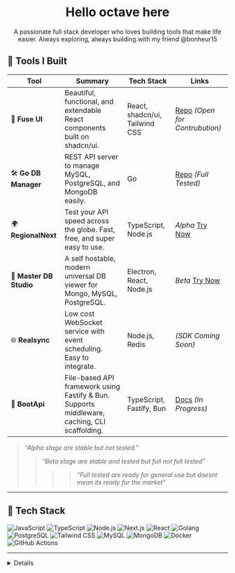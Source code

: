 <h1 align="center">Hello octave here </h1>

<p align="center">
  A passionate full stack developer who loves building tools that make life easier. Always exploring, always building.with my friend @bonheur15 
</p>

## 🚀 Tools I Built

| Tool                           | Summary                                                                                                   | Tech Stack                       | Links                                                                  |
| ------------------------------ | --------------------------------------------------------------------------------------------------------- | -------------------------------- | ---------------------------------------------------------------------- |
| 🧩 **Fuse UI**                 | Beautiful, functional, and extendable React components built on shadcn/ui.                                | React, shadcn/ui, Tailwind CSS   | [Repo](https://github.com/bonheur15/fuse-ui) _(Open for Contrubution)_ |
| 🛠️ **Go DB Manager**           | REST API server to manage MySQL, PostgreSQL, and MongoDB easily.                                          | Go                               | [Repo](https://github.com/bonheur15/go-db-manager) _(Full Tested)_     |
| 🌍 **RegionalNext**            | Test your API speed across the globe. Fast, free, and super easy to use.                                  | TypeScript, Node.js              | _Alpha_ [Try Now](https://regionalnext.vercel.app/)                    |
| 🧪 **Master DB Studio**        | A self hostable, modern universal DB viewer for Mongo, MySQL, PostgreSQL.                                 | Electron, React, Node.js         | _Beta_ [Try Now](https://studio.mydbportal.com/)                       |
| 🌐 **Realsync**                | Low cost WebSocket service with event scheduling. Easy to integrate.                                      | Node.js, Redis                   | _(SDK Coming Soon)_                                                    |
| 🦴 **BootApi**                 | File-based API framework using Fastify & Bun. Supports middleware, caching, CLI scaffolding.              | TypeScript, Fastify, Bun         | [Docs](https://github.com/bonheur15/boot-api) _(In Progress)_          |

> _“Alpha stage are stable but not tested.”_
>
> > _“Beta stage are stable and tested but full not full tested”_
> >
> > > > _“Full tested are ready for general use but doesnt mean its ready for the market”_

---

## 🧰 Tech Stack

![JavaScript](https://img.shields.io/badge/-JavaScript-F7DF1E?style=flat&logo=javascript&logoColor=000)
![TypeScript](https://img.shields.io/badge/-TypeScript-3178C6?style=flat&logo=typescript&logoColor=fff)
![Node.js](https://img.shields.io/badge/-Node.js-339933?style=flat&logo=node.js&logoColor=fff)
![Next.js](https://img.shields.io/badge/-Next.js-000?style=flat&logo=next.js)
![React](https://img.shields.io/badge/-React-61DAFB?style=flat&logo=react&logoColor=000)
![Golang](https://img.shields.io/badge/-Go-00ADD8?style=flat&logo=go&logoColor=fff)
![PostgreSQL](https://img.shields.io/badge/-PostgreSQL-4169E1?style=flat&logo=postgresql&logoColor=fff)
![Tailwind CSS](https://img.shields.io/badge/-Tailwind-38B2AC?style=flat&logo=tailwind-css&logoColor=fff)
![MySQL](https://img.shields.io/badge/-MySQL-4479A1?style=flat&logo=mysql&logoColor=fff)
![MongoDB](https://img.shields.io/badge/-MongoDB-47A248?style=flat&logo=mongodb&logoColor=fff)
![Docker](https://img.shields.io/badge/-Docker-2496ED?style=flat&logo=docker&logoColor=fff)
![GitHub Actions](https://img.shields.io/badge/-GitHub%20Actions-2088FF?style=flat&logo=github-actions&logoColor=fff)

---

<details>


---

> _“Much love”_
